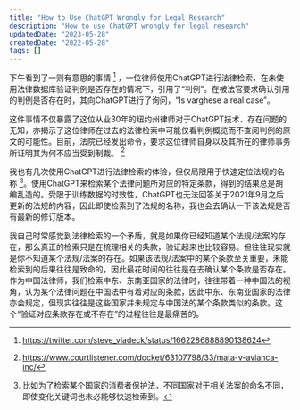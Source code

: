 ```yaml
---
title: "How to Use ChatGPT Wrongly for Legal Research"
description: "How to use ChatGPT wrongly for legal research"
updatedDate: "2023-05-28"
createdDate: "2022-05-28"
tags: []
---
```


下午看到了一则有意思的事情 [^1] ，一位律师使用ChatGPT进行法律检索，在未使用法律数据库验证判例是否存在的情况下，引用了“判例”。在被法官要求确认引用的判例是否存在时，其向ChatGPT进行了询问，“Is varghese a real case”。

这件事情不仅暴露了这位从业30年的纽约州律师对于ChatGPT技术、存在问题的无知，亦揭示了这位律师在过去的法律检索中可能仅看判例概览而不查阅判例的原文的可能性。目前，法院已经发出命令，要求这位律师自身以及其所在的律师事务所证明其为何不应当受到制裁。 [^2]

[^1]: https://twitter.com/steve_vladeck/status/1662286888890138624
[^2]: https://www.courtlistener.com/docket/63107798/33/mata-v-avianca-inc/

我也有几次使用ChatGPT进行法律检索的体验，但仅局限用于快速定位法规的名称 [^3]。使用ChatGPT来检索某个法律问题所对应的特定条款，得到的结果总是胡编乱造的。受限于训练数据的时效性，ChatGPT也无法回答关于2021年9月之后更新的法规的内容，因此即使检索到了法规的名称，我也会去确认一下该法规是否有最新的修订版本。

[^3]: 比如为了检索某个国家的消费者保护法，不同国家对于相关法案的命名不同，即使变化关键词也未必能够快速检索到。

我自己时常感觉到法律检索的一个矛盾，就是如果你已经知道某个法规/法案的存在，那么真正的检索只是在梳理相关的条款，验证起来也比较容易。但往往现实就是你不知道某个法规/法案的存在。如果该法规/法案中的某个条款至关重要，未能检索到的后果往往是致命的，因此最花时间的往往是在去确认某个条款是否存在。作为中国法律师，我们检索中东、东南亚国家的法律时，往往带着一种中国法的视角，认为某个法律问题在中国法中有着对应的条款，因此中东、东南亚国家的法律亦会规定，但现实往往是这些国家并未规定与中国法的某个条款类似的条款。这个“验证对应条款存在或不存在”的过程往往是最痛苦的。
